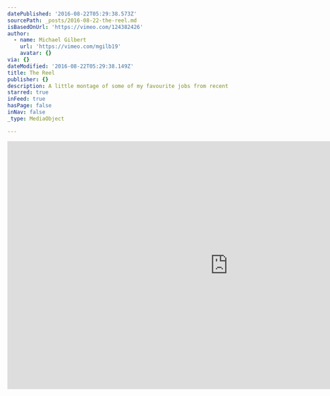 ```yaml
---
datePublished: '2016-08-22T05:29:38.573Z'
sourcePath: _posts/2016-08-22-the-reel.md
isBasedOnUrl: 'https://vimeo.com/124382426'
author:
  - name: Michael Gilbert
    url: 'https://vimeo.com/mgilb19'
    avatar: {}
via: {}
dateModified: '2016-08-22T05:29:38.149Z'
title: The Reel
publisher: {}
description: A little montage of some of my favourite jobs from recent past.
starred: true
inFeed: true
hasPage: false
inNav: false
_type: MediaObject

---
```

<iframe src="https://cdn.embedly.com/widgets/media.html?src=https%3A%2F%2Fplayer.vimeo.com%2Fvideo%2F124382426&amp;url=https%3A%2F%2Fvimeo.com%2F124382426&amp;image=https%3A%2F%2Fi.vimeocdn.com%2Fvideo%2F522091141_1280.jpg&amp;key=b7d04c9b404c499eba89ee7072e1c4f7&amp;type=text%2Fhtml&amp;schema=vimeo" width="1000" height="563" scrolling="no" frameborder="0" allowfullscreen="" style=""></iframe>